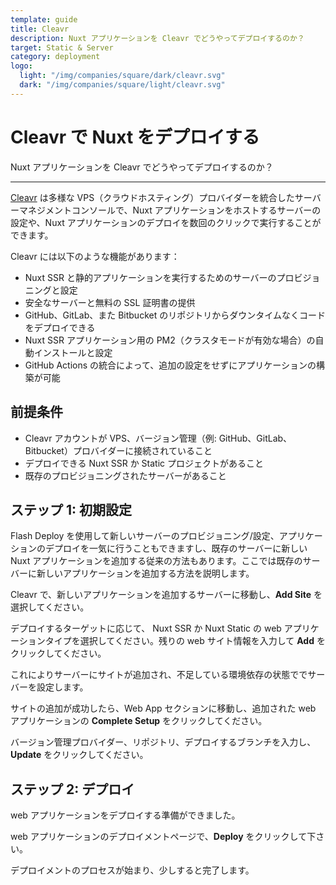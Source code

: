 ```yaml
---
template: guide
title: Cleavr
description: Nuxt アプリケーションを Cleavr でどうやってデプロイするのか？
target: Static & Server
category: deployment
logo:
  light: "/img/companies/square/dark/cleavr.svg"
  dark: "/img/companies/square/light/cleavr.svg"
---
```


# Cleavr で Nuxt をデプロイする

Nuxt アプリケーションを Cleavr でどうやってデプロイするのか？

---

[Cleavr](https://cleavr.io) は多様な VPS（クラウドホスティング）プロバイダーを統合したサーバーマネジメントコンソールで、Nuxt アプリケーションをホストするサーバーの設定や、Nuxt アプリケーションのデプロイを数回のクリックで実行することができます。

Cleavr には以下のような機能があります：

- Nuxt SSR と静的アプリケーションを実行するためのサーバーのプロビジョニングと設定
- 安全なサーバーと無料の SSL 証明書の提供
- GitHub、GitLab、また Bitbucket のリポジトリからダウンタイムなくコードをデプロイできる
- Nuxt SSR アプリケーション用の PM2（クラスタモードが有効な場合）の自動インストールと設定
- GitHub Actions の統合によって、追加の設定をせずにアプリケーションの構築が可能
## 前提条件

- Cleavr アカウントが VPS、バージョン管理（例: GitHub、GitLab、Bitbucket）プロバイダーに接続されていること
- デプロイできる Nuxt SSR か Static プロジェクトがあること
- 既存のプロビジョニングされたサーバーがあること

## ステップ 1: 初期設定

Flash Deploy を使用して新しいサーバーのプロビジョニング/設定、アプリケーションのデプロイを一気に行うこともできますし、既存のサーバーに新しい Nuxt アプリケーションを追加する従来の方法もあります。ここでは既存のサーバーに新しいアプリケーションを追加する方法を説明します。

Cleavr で、新しいアプリケーションを追加するサーバーに移動し、**Add Site** を選択してください。

デプロイするターゲットに応じて、 Nuxt SSR か Nuxt Static の web アプリケーションタイプを選択してください。残りの web サイト情報を入力して **Add** をクリックしてください。

これによりサーバーにサイトが追加され、不足している環境依存の状態ででサーバーを設定します。

サイトの追加が成功したら、Web App セクションに移動し、追加された web アプリケーションの **Complete Setup** をクリックしてください。

バージョン管理プロバイダー、リポジトリ、デプロイするブランチを入力し、**Update** をクリックしてください。

## ステップ 2: デプロイ

web アプリケーションをデプロイする準備ができました。

web アプリケーションのデプロイメントページで、**Deploy** をクリックして下さい。

デプロイメントのプロセスが始まり、少しすると完了します。
